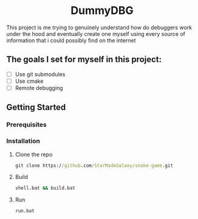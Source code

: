 <h1 align="center">DummyDBG</h1>

  This project is me trying to genuinely understand how do debuggers work under the hood and eventually create one myself using every source of information that i could possibly find on the internet


## The goals I set for myself in this project:
- [ ] Use git submodules 
- [ ] Use cmake
- [ ] Remote debugging 

## Getting Started 
### Prerequisites


### Installation
1. Clone the repo
   ```bat
   git clone https://github.com/StarMadeGalaxy/snake-game.git
   ```
2. Build
   ```bat
   shell.bat && build.bat
   ```
3. Run
   ```bat
   run.bat
   ```


